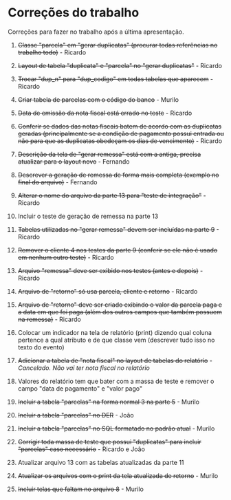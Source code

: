 # Correções do trabalho

Correções para fazer no trabalho após a última apresentação.

1. ~~Classe "parcela" em "gerar duplicatas" (procurar todas referências no trabalho todo)~~ - Ricardo

2. ~~Layout de tabela "duplicata" e "parcela" no "gerar duplicatas"~~ - Ricardo

3. ~~Trocar "dup_n" para "dup_codigo" em todas tabelas que aparecem~~ - Ricardo

4. ~~Criar tabela de parcelas com o código do banco~~ - Murilo

5. ~~Data de emissão da nota fiscal está errado no teste~~ - Ricardo

6. ~~Conferir se dados das notas fiscais batem de acordo com as duplicatas geradas (principalmente se a condição de pagamento possui entrada ou não para que as duplicatas obedeçam os dias de vencimento)~~ - Ricardo

7. ~~Descrição da tela de "gerar remessa" está com a antiga, precisa atualizar para o layout novo~~ - Fernando

8. ~~Descrever a geração de remessa de forma mais completa (exemplo no final do arquivo)~~ - Fernando

9. ~~Alterar o nome do arquivo da parte 13 para "teste de integração"~~ - Ricardo

10. Incluir o teste de geração de remessa na parte 13

11. ~~Tabelas utilizadas no "gerar remessa" devem ser incluídas na parte 9~~ - Ricardo

12. ~~Remover o cliente 4 nos testes da parte 9 (conferir se ele não é usado em nenhum outro teste)~~ - Ricardo

13. ~~Arquivo "remessa" deve ser exibido nos testes (antes e depois)~~ - Ricardo

14. ~~Arquivo de "retorno" só usa parcela, cliente e retorno~~ - Ricardo

15. ~~Arquivo de "retorno" deve ser criado exibindo o valor da parcela paga e a data em que foi paga (além dos outros campos que também possuem na remessa)~~ - Ricardo

16. Colocar um indicador na tela de relatório (print) dizendo qual coluna pertence a qual atributo e de que classe vem (descrever tudo isso no texto do evento)

17. ~~Adicionar a tabela de "nota fiscal" no layout de tabelas do relatório~~ - *Cancelado. Não vai ter nota fiscal no relatório*

18. Valores do relatório tem que bater com a massa de teste e remover o campo "data de pagamento" e "valor pago"

19. ~~Incluir a tabela "parcelas" na forma normal 3 na parte 5~~ - Murilo

20. ~~Incluir a tabela "parcelas" no DER~~ - João

21. ~~Incluir a tabela "parcelas" no SQL formatado no padrão atual~~ - Murilo

22. ~~Corrigir toda massa de teste que possui "duplicatas" para incluir "parcelas" caso necessário~~ - Ricardo e João

23. Atualizar arquivo  13 com as tabelas atualizadas da parte 11

24. ~~Atualizar os arquivos com o print da tela atualizada de retorno~~ - Murilo

25. ~~Incluir telas que faltam no arquivo 8~~ - Murilo
